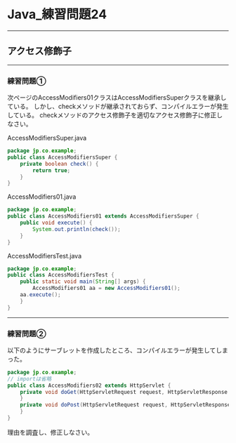 # Java_練習問題24

---

## アクセス修飾子

---

### 練習問題①

次ページのAccessModifiers01クラスはAccessModifiersSuperクラスを継承している。
しかし、checkメソッドが継承されておらず、コンパイルエラーが発生している。
checkメソッドのアクセス修飾子を適切なアクセス修飾子に修正しなさい。

AccessModifiersSuper.java

```java
package jp.co.example;
public class AccessModifiersSuper {
    private boolean check() {
        return true;
    }
}
```

AccessModifiers01.java

```java
package jp.co.example;
public class AccessModifiers01 extends AccessModifiersSuper {
    public void execute() {
        System.out.println(check());
    }
}
```

AccessModifiersTest.java

```java
package jp.co.example;
public class AccessModifiersTest {
    public static void main(String[] args) {
        AccessModifiers01 aa = new AccessModifiers01();
    aa.execute();
    }
}
```

---

### 練習問題②

以下のようにサーブレットを作成したところ、コンパイルエラーが発生してしまった。

```java
package jp.co.example;
// importは省略
public class AccessModifiers02 extends HttpServlet {
    private void doGet(HttpServletRequest request, HttpServletResponse response) throws ServletException, IOException {
    }
    private void doPost(HttpServletRequest request, HttpServletResponse response)throws ServletException, IOException {
    }
}
```

理由を調査し、修正しなさい。
